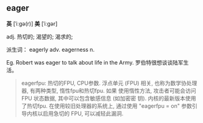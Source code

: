 ## eager
  **英** [ˈiːɡə(r)]  **美** [ˈiːɡər]

  adj.  热切的; 渴望的; 渴求的;

  派生词： eagerly adv. eagerness n.

  Eg. Robert was eager to talk about life in the Army.
      罗伯特很想谈谈陆军生活。

  > eagerfpu: 热切的FPU, CPU参数.
  > 浮点单元 (FPU) 相关, 也称为数学协处理器, 有两种类型, 惰性fpu和热切fpu. 如果
  > 使用惰性方法, 攻击者可能会访问 FPU 状态数据, 其中可以包含敏感信息 (如加密密
  > 钥). 内核的最新版本使用了热切fpu. 在使用较旧处理器的系统上, 通过使用
  > "eagerfpu = on" 参数引导内核以启用急切的 FPU, 可以减轻此漏洞.

